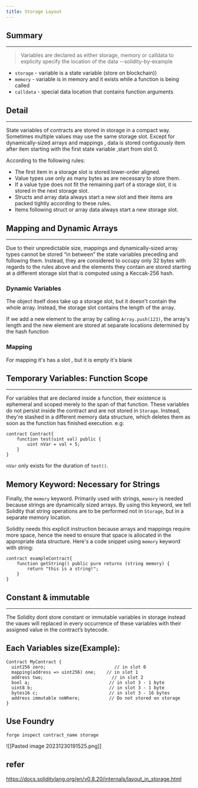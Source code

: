 ```yaml
---
title: Storage Layout
---
```

## Summary
---
>Variables are declared as either storage, memory or calldata to explicity specify the location of the data     --solidity-by-example

- `storage` - variable is a state variable (store on blockchain))
- `memory` - variable is in memory and it exists while a function is being called
- `calldata` - special data location that contains function arguments

## Detail
---
State variables of contracts are stored in storage in a compact way. Sometimes multiple values may use the same storage slot. Except for dynamically-sized arrays and mappings , data is stored contiguously item after item starting with the first state variable ,start from slot 0.

According to the following rules:
- The first item in a storage slot is stored lower-order aligned.
- Value types use only as many bytes as are necessary to store them.
- If a value type does not fit the remaining part of a storage slot, it is stored in the next storage slot.
- Structs and array data always start a new slot and their items are packed tightly according to these rules.
- Items following struct or array data always start a new storage slot.

## Mapping and Dynamic Arrays
---
Due to their unpredictable size, mappings and dynamically-sized array types cannot be stored “in between” the state variables preceding and following them. Instead, they are considered to occupy only 32 bytes with regards to the rules above and the elements they contain are stored starting at a different storage slot that is computed using a Keccak-256 hash.
### Dynamic Variables
The object itself does take up a storage slot, but it doesn't contain the whole array. Instead, the storage slot contains the length of the array.

If we add a new element to the array by calling `Array.push(123)`, the array's length and the new element are stored at separate locations determined by the hash function

### Mapping
For mapping it's has a slot , but it is empty it's blank

## Temporary Variables: Function Scope
---
For variables that are declared inside a function, their existence is ephemeral and scoped merely to the span of that function. These variables do not persist inside the contract and are not stored in `Storage`. Instead, they're stashed in a different memory data structure, which deletes them as soon as the function has finished execution.
e.g:
```solidity
contract Contract{
    function test(uint val) public {
        uint nVar = val + 5;
    }
}
```
`nVar` only exists for the duration of `test()`.

## Memory Keyword: Necessary for Strings

Finally, the `memory` keyword. Primarily used with strings, `memory` is needed because strings are dynamically sized arrays. By using this keyword, we tell Solidity that string operations are to be performed not in `Storage`, but in a separate memory location.

Solidity needs this explicit instruction because arrays and mappings require more space, hence the need to ensure that space is allocated in the appropriate data structure.
Here's a code snippet using `memory` keyword with string:
```solidity
contract exampleContract{
    function getString() public pure returns (string memory) {
        return "this is a string!";
    }
}

```


## Constant & immutable
---
The Solidity dont store constant or immutable variables in storage instead the vaues will replaced in every occurrence of these variables with their assigned value in the contract’s bytecode.

## Each Variables size(Example):
```
Contract MyContract {
  uint256 zero;                          // in slot 0
  mapping(address => uint256) one;    // in slot 1
  address two;                          // in slot 2 
  bool a;                              // in slot 3 - 1 byte
  uint8 b;                             // in slot 3 - 1 byte 
  bytes16 c;                           // in slot 3 - 16 bytes
  address immutable noWhere;           // Do not stored on storage
}
```

## Use Foundry
```
forge inspect contract_name storage
```
![[Pasted image 20231230191525.png]]

## refer
https://docs.soliditylang.org/en/v0.8.20/internals/layout_in_storage.html
